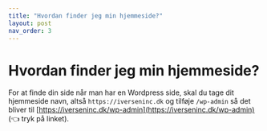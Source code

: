 ```yaml
---
title: "Hvordan finder jeg min hjemmeside?"
layout: post
nav_order: 3
---
```

# Hvordan finder jeg min hjemmeside?

For at finde din side når man har en Wordpress side, skal du tage dit hjemmeside navn, altså `https://iverseninc.dk` og tilføje `/wp-admin` så det bliver til [https://iverseninc.dk/wp-admin](https://iverseninc.dk/wp-admin) (👈 tryk på linket).
